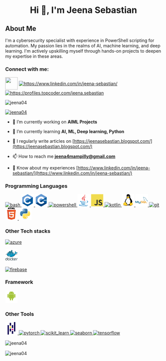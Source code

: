 <h1 align="center">Hi 👋, I'm Jeena Sebastian</h1>
<p align="left" Cyber Security Specialist Seeking to Pivot Towards Leveraging AIML for proactive Defense Strategies />
<h2 align="left">About Me</h2>
<P>I'm a cybersecurity specialist with experience in PowerShell scripting for automation. My passion lies in the realms
    of AI, machine learning, and deep learning. I'm actively upskilling myself through hands-on projects to deepen my
    expertise in these areas.</P>

<h3 align="left">Connect with me:</h3>
<p align="left">
    <a href="https://gitlab.com/jeena04/"" target=" blank"><img align="center"
            src="https://s3.amazonaws.com/media-p.slid.es/uploads/657231/images/4685352/GitLab_Logo.svg.png" height="40"
            width="40" /></a>
    <a href="https://linkedin.com/in/https://www.linkedin.com/in/jeena-sebastian/" target="blank"><img align="center"
            src="https://raw.githubusercontent.com/rahuldkjain/github-profile-readme-generator/master/src/images/icons/Social/linked-in-alt.svg"
            alt="https://www.linkedin.com/in/jeena-sebastian/" height="40" width="40" /></a>
    <a href="https://www.topcoder.com/members/https://profiles.topcoder.com/jeena.sebastian" target="blank"><img
            align="center"
            src="https://raw.githubusercontent.com/rahuldkjain/github-profile-readme-generator/master/src/images/icons/Social/topcoder.svg"
            alt="https://profiles.topcoder.com/jeena.sebastian" height="40" width="40" /></a>
<p align="left"> <img src="https://komarev.com/ghpvc/?username=jeena04&label=Profile%20views&color=0e75b6&style=flat"
        alt="jeena04" /> </p>

<p align="left"> <a href="https://github.com/ryo-ma/github-profile-trophy"><img
            src="https://github-profile-trophy.vercel.app/?username=jeena04" alt="jeena04" /></a> </p>

- 🔭 I’m currently working on **AIML Projects**

- 🌱 I’m currently learning **AI, ML, Deep learning, Python**

- 📝 I regularly write articles on [https://jeenasebastian.blogspot.com/](https://jeenasebastian.blogspot.com/)

- 📫 How to reach me **jeena4mampilly@gmail.com**

- 📄 Know about my experiences
[https://www.linkedin.com/in/jeena-sebastian/](https://www.linkedin.com/in/jeena-sebastian/)


</p>

<h3 align="left">Programming Languages</h3>
<a href="https://www.gnu.org/software/bash/" target="_blank" rel="noreferrer"> <img
        src="https://www.vectorlogo.zone/logos/gnu_bash/gnu_bash-icon.svg" alt="bash" width="40" height="40" /> </a>
<a href="https://www.cprogramming.com/" target="_blank" rel="noreferrer"> <img
        src="https://raw.githubusercontent.com/devicons/devicon/master/icons/c/c-original.svg" alt="c" width="40"
        height="40" /> </a>
<a href="https://www.w3schools.com/cpp/" target="_blank" rel="noreferrer"> <img
        src="https://raw.githubusercontent.com/devicons/devicon/master/icons/cplusplus/cplusplus-original.svg"
        alt="cplusplus" width="40" height="40" /> </a>
<a href="https://learn.microsoft.com/en-us/powershell/" target="_blank" rel="noreferrer"> <img
        src="https://icon-library.com/images/what-is-the-powershell-icon/what-is-the-powershell-icon-13.jpg"
        alt="powershell" width="40" height="40" /> </a>
<a href="https://www.java.com" target="_blank" rel="noreferrer">
    <img src="https://raw.githubusercontent.com/devicons/devicon/master/icons/java/java-original.svg" alt="java"
        width="40" height="40" /> </a>
<a href="https://developer.mozilla.org/en-US/docs/Web/JavaScript" target="_blank" rel="noreferrer"> <img
        src="https://raw.githubusercontent.com/devicons/devicon/master/icons/javascript/javascript-original.svg"
        alt="javascript" width="40" height="40" /> </a>
<a href="https://kotlinlang.org" target="_blank" rel="noreferrer"> <img
        src="https://www.vectorlogo.zone/logos/kotlinlang/kotlinlang-icon.svg" alt="kotlin" width="40" height="40" />
</a> <a href="https://www.linux.org/" target="_blank" rel="noreferrer"> <img
        src="https://raw.githubusercontent.com/devicons/devicon/master/icons/linux/linux-original.svg" alt="linux"
        width="40" height="40" /> </a> <a href="https://www.mysql.com/" target="_blank" rel="noreferrer"> <img
        src="https://raw.githubusercontent.com/devicons/devicon/master/icons/mysql/mysql-original-wordmark.svg"
        alt="mysql" width="40" height="40" /> </a>
<a href="https://git-scm.com/" target="_blank" rel="noreferrer"> <img
        src="https://www.vectorlogo.zone/logos/git-scm/git-scm-icon.svg" alt="git" width="40" height="40" /> </a> <a
    href="https://www.w3.org/html/" target="_blank" rel="noreferrer"> <img
        src="https://raw.githubusercontent.com/devicons/devicon/master/icons/html5/html5-original-wordmark.svg"
        alt="html5" width="40" height="40" /> </a>
<a href="https://www.python.org" target="_blank" rel="noreferrer"> <img
        src="https://raw.githubusercontent.com/devicons/devicon/master/icons/python/python-original.svg" alt="python"
        width="40" height="40" /> </a> </p>
<p>

<h3 align="left"> Other Tech stacks</h3>
<a href="https://azure.microsoft.com/en-in/" target="_blank" rel="noreferrer">
    <img src="https://www.vectorlogo.zone/logos/microsoft_azure/microsoft_azure-icon.svg" alt="azure" width="40"
        height="40" />
    <p align="left">
        <a href="https://www.docker.com/" target="_blank" rel="noreferrer"> <img
                src="https://raw.githubusercontent.com/devicons/devicon/master/icons/docker/docker-original-wordmark.svg"
                alt="docker" width="40" height="40" /></a>
<p align="left">
        <a href="https://firebase.google.com/" target="_blank" rel="noreferrer"/> <img
                src="https://www.vectorlogo.zone/logos/firebase/firebase-icon.svg" alt="firebase" width="40"
                height="40" /> </a>
<p align="left">
        <h3 align="left">Framework</h3>
        <a href="https://developer.android.com" target="_blank" rel="noreferrer">
            <img src="https://raw.githubusercontent.com/devicons/devicon/master/icons/android/android-original-wordmark.svg"
                alt="android" width="40" height="40" /> </a>


<h3 align="left">Other Tools</h3>

<a href="https://pandas.pydata.org/" target="_blank" rel="noreferrer"> <img
        src="https://raw.githubusercontent.com/devicons/devicon/2ae2a900d2f041da66e950e4d48052658d850640/icons/pandas/pandas-original.svg"
        alt="pandas" width="40" height="40" /> </a> <a href="https://pytorch.org/" target="_blank" rel="noreferrer">
    <img src="https://www.vectorlogo.zone/logos/pytorch/pytorch-icon.svg" alt="pytorch" width="40" height="40" />
</a> <a href="https://scikit-learn.org/" target="_blank" rel="noreferrer"> <img
        src="https://upload.wikimedia.org/wikipedia/commons/0/05/Scikit_learn_logo_small.svg" alt="scikit_learn"
        width="40" height="40" /> </a> <a href="https://seaborn.pydata.org/" target="_blank" rel="noreferrer"> <img
        src="https://seaborn.pydata.org/_images/logo-mark-lightbg.svg" alt="seaborn" width="40" height="40" /> </a>
<a href="https://www.tensorflow.org" target="_blank" rel="noreferrer"> <img
        src="https://www.vectorlogo.zone/logos/tensorflow/tensorflow-icon.svg" alt="tensorflow" width="40"
        height="40" /> </a> </p>

<p><img align="center"
        src="https://github-readme-stats.vercel.app/api/top-langs?username=jeena04&show_icons=true&locale=en&layout=compact"
        alt="jeena04" /></p>

<p><img align="center" src="https://github-readme-streak-stats.herokuapp.com/?user=jeena04&" alt="jeena04" /></p>
</p>
